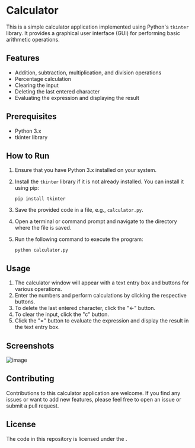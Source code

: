 # Calculator

This is a simple calculator application implemented using Python's `tkinter` library. It provides a graphical user interface (GUI) for performing basic arithmetic operations.

## Features

- Addition, subtraction, multiplication, and division operations
- Percentage calculation
- Clearing the input
- Deleting the last entered character
- Evaluating the expression and displaying the result

## Prerequisites

- Python 3.x
- tkinter library

## How to Run

1. Ensure that you have Python 3.x installed on your system.
2. Install the `tkinter` library if it is not already installed. You can install it using pip:

   ```shell
   pip install tkinter
   ```

3. Save the provided code in a file, e.g., `calculator.py`.
4. Open a terminal or command prompt and navigate to the directory where the file is saved.
5. Run the following command to execute the program:

   ```shell
   python calculator.py
   ```

## Usage

1. The calculator window will appear with a text entry box and buttons for various operations.
2. Enter the numbers and perform calculations by clicking the respective buttons.
3. To delete the last entered character, click the "←" button.
4. To clear the input, click the "c" button.
5. Click the "=" button to evaluate the expression and display the result in the text entry box.

## Screenshots

![image](https://github.com/Ni30shkumar/calculator-code/assets/132122071/e8dcb678-5e9c-4727-8e9a-c9a960b3f05d)



## Contributing
Contributions to this calculator application are welcome. If you find any issues or want to add new features, please feel free to open an issue or submit a pull request.

## License

The code in this repository is licensed under the [](LICENSE).
